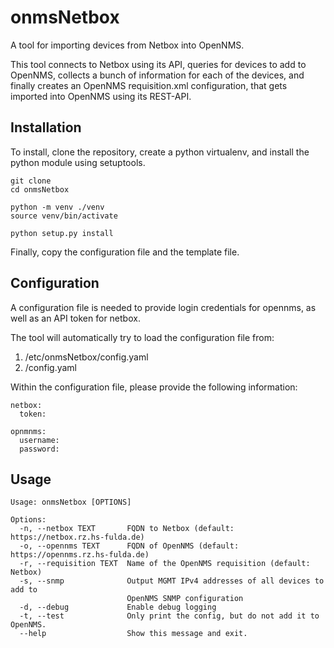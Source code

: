 onmsNetbox
==========

A tool for importing devices from Netbox into OpenNMS.

This tool connects to Netbox using its API, queries for devices to add to
OpenNMS, collects a bunch of information for each of the devices, and finally
creates an OpenNMS requisition.xml configuration, that gets imported into
OpenNMS using its REST-API.

Installation
------------

To install, clone the repository, create a python virtualenv, and install
the python module using setuptools.

    git clone
    cd onmsNetbox
    
    python -m venv ./venv
    source venv/bin/activate
    
    python setup.py install

Finally, copy the configuration file and the template file.


Configuration
-------------

A configuration file is needed to provide login credentials for opennms, as 
well as an API token for netbox.

The tool will automatically try to load the configuration file from:

   1) /etc/onmsNetbox/config.yaml
   2) <workingDirectory>/config.yaml

Within the configuration file, please provide the following information:

    netbox:
      token:

    opnmnms:
      username:
      password:


Usage
-----
````
Usage: onmsNetbox [OPTIONS]

Options:
  -n, --netbox TEXT       FQDN to Netbox (default: https://netbox.rz.hs-fulda.de)
  -o, --opennms TEXT      FQDN of OpenNMS (default: https://opennms.rz.hs-fulda.de)
  -r, --requisition TEXT  Name of the OpenNMS requisition (default: Netbox)
  -s, --snmp              Output MGMT IPv4 addresses of all devices to add to
                          OpenNMS SNMP configuration
  -d, --debug             Enable debug logging
  -t, --test              Only print the config, but do not add it to OpenNMS.
  --help                  Show this message and exit.
````
